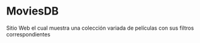 # MoviesDB
Sitio Web el cual muestra una colección variada de películas con sus filtros correspondientes 
